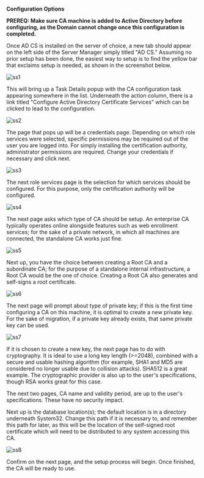 **Configuration Options**

**PREREQ: Make sure CA machine is added to Active Directory before configuring, as the Domain cannot change once this configuration is completed.**

Once AD CS is installed on the server of choice, a new tab should appear on the left side of the Server Manager simply titled "AD CS." Assuming no prior setup has been done, the easiest way to setup is to find the yellow bar that exclaims setup is needed, as shown in the screenshot below.

![ss1](Images/setup.png)

This will bring up a Task Details popup with the CA configuration task appearing somewhere in the list. Underneath the action column, there is a link titled "Configure Active Directory Certificate Services" which can be clicked to lead to the configuration.

![ss2](Images/config.png)

The page that pops up will be a credentials page. Depending on which role services were selected, specific permissions may be required out of the user you are logged into. For simply installing the certification authority, administrator permissions are required. Change your credentials if necessary and click next.

![ss3](Images/creds.png)

The next role services page is the selection for which services should be configured. For this purpose, only the certification authority will be configured.

![ss4](Images/rs.png)

The next page asks which type of CA should be setup. An enterprise CA typically operates online alongside features such as web enrollment services; for the sake of a private network, in which all machines are connected, the standalone CA works just fine.

![ss5](Images/standalone.png)

Next up, you have the choice between creating a Root CA and a subordinate CA; for the purpose of a standalone internal infrastructure, a Root CA would be the one of choice. Creating a Root CA also generates and self-signs a root certificate.

![ss6](Images/root.png)

The next page will prompt about type of private key; if this is the first time configuring a CA on this machine, it is optimal to create a new private key. For the sake of migration, if a private key already exists, that same private key can be used.

![ss7](Images/key.png)

If it is chosen to create a new key, the next page has to do with cryptography. It is ideal to use a long key length (>=2048), combined with a secure and usable hashing algorithm (for example, SHA1 and MD5 are considered no longer usable due to collision attacks). SHA512 is a great example. The cryptographic provider is also up to the user's specifications, though RSA works great for this case.

The next two pages, CA name and validity period, are up to the user's specifications. These have no security impact.

Next up is the database location(s); the default location is in a directory underneath System32. Change this path if it is necessary to, and remember this path for later, as this will be the location of the self-signed root certificate which will need to be distributed to any system accessing this CA.

![ss8](Images/database.png)

Confirm on the next page, and the setup process will begin. Once finished, the CA will be ready to use.